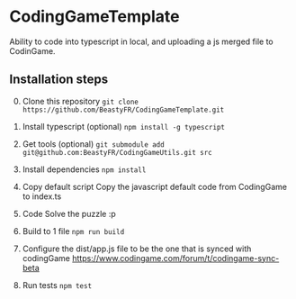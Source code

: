 # CodingGameTemplate
Ability to code into typescript in local, and uploading a js merged file to CodinGame.

## Installation steps
0. Clone this repository
`git clone https://github.com/BeastyFR/CodingGameTemplate.git`

0. Install typescript (optional)
`npm install -g typescript`

1. Get tools (optional)
`git submodule add git@github.com:BeastyFR/CodingGameUtils.git src`

2. Install dependencies
`npm install`

3. Copy default script
Copy the javascript default code from CodingGame to index.ts

4. Code
Solve the puzzle :p

5. Build to 1 file
`npm run build`

6. Configure the dist/app.js file to be the one that is synced with codingGame
https://www.codingame.com/forum/t/codingame-sync-beta

7. Run tests
`npm test`

